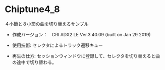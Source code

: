 # Chiptune4_8
４小節と８小節の曲を切り替えるサンプル

- 作成バージョン：　CRI ADX2 LE Ver.3.40.09 (built on Jan 29 2019)

- 使用技術: セレクタによるトラック遷移キュー

- 再生の仕方: セッションウィンドウに登録して、セレクタを切り替えると曲の途中で切り替わる。
